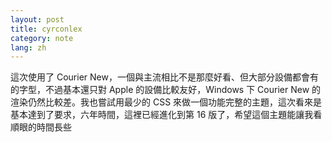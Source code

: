 ```yaml
---
layout: post
title: cyrconlex
category: note
lang: zh
---
```


<div class=txt>
<p>這次使用了 Courier New，一個與主流相比不是那麼好看、但大部分設備都會有的字型，不過基本還只對 Apple 的設備比較友好，Windows 下 Courier New 的渲染仍然比較差。我也嘗試用最少的 CSS 來做一個功能完整的主題，這次看來是基本達到了要求，六年時間，這裡已經進化到第 16 版了，希望這個主題能讓我看順眼的時間長些</p>
</div>